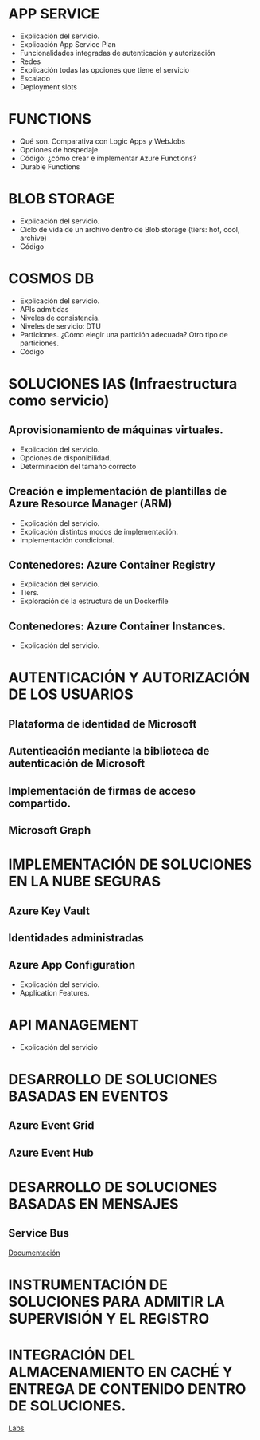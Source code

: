 # APP SERVICE
- Explicación del servicio.
- Explicación App Service Plan
- Funcionalidades integradas de autenticación y autorización
- Redes
- Explicación todas las opciones que tiene el servicio
- Escalado
- Deployment slots

# FUNCTIONS
- Qué son. Comparativa con Logic Apps y WebJobs
- Opciones de hospedaje
- Código: ¿cómo crear e implementar Azure Functions?
- Durable Functions

# BLOB STORAGE
- Explicación del servicio.
- Ciclo de vida de un archivo dentro de Blob storage (tiers: hot, cool, archive)
- Código

# COSMOS DB
- Explicación del servicio.
- APIs admitidas
- Niveles de consistencia.
- Niveles de servicio: DTU
- Particiones. ¿Cómo elegir una partición adecuada? Otro tipo de particiones.
- Código

# SOLUCIONES IAS (Infraestructura como servicio)

## Aprovisionamiento de máquinas virtuales.
- Explicación del servicio.
- Opciones de disponibilidad.
- Determinación del tamaño correcto

## Creación e implementación de plantillas de Azure Resource Manager (ARM)
- Explicación del servicio.
- Explicación distintos modos de implementación.
- Implementación condicional.

## Contenedores: Azure Container Registry
- Explicación del servicio.
- Tiers.
- Exploración de la estructura de un Dockerfile

## Contenedores: Azure Container Instances.
- Explicación del servicio.

# AUTENTICACIÓN Y AUTORIZACIÓN DE LOS USUARIOS 

## Plataforma de identidad de Microsoft

## Autenticación mediante la biblioteca de autenticación de Microsoft

## Implementación de firmas de acceso compartido.

## Microsoft Graph

# IMPLEMENTACIÓN DE SOLUCIONES EN LA NUBE SEGURAS

## Azure Key Vault

## Identidades administradas

## Azure App Configuration

- Explicación del servicio.
- Application Features.

# API MANAGEMENT

- Explicación del servicio

# DESARROLLO DE SOLUCIONES BASADAS EN EVENTOS

## Azure Event Grid

## Azure Event Hub

# DESARROLLO DE SOLUCIONES BASADAS EN MENSAJES

## Service Bus
[Documentación](https://learn.microsoft.com/en-us/azure/service-bus-messaging/)

# INSTRUMENTACIÓN DE SOLUCIONES PARA ADMITIR LA SUPERVISIÓN Y EL REGISTRO

# INTEGRACIÓN DEL ALMACENAMIENTO EN CACHÉ Y ENTREGA DE CONTENIDO DENTRO DE SOLUCIONES.


[Labs](https://microsoftlearning.github.io/AZ-204-DevelopingSolutionsforMicrosoftAzure/)

